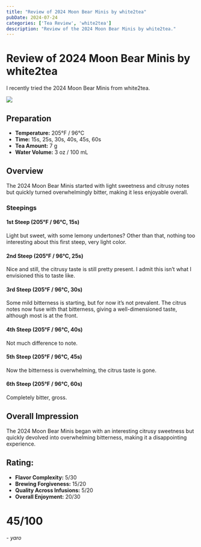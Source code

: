 ```yaml
---
title: "Review of 2024 Moon Bear Minis by white2tea"
pubDate: 2024-07-24
categories: ['Tea Review', 'white2tea']
description: "Review of the 2024 Moon Bear Minis by white2tea."
---
```


# Review of 2024 Moon Bear Minis by white2tea

I recently tried the 2024 Moon Bear Minis from white2tea.

![](image-13.png)

## Preparation

- **Temperature:** 205°F / 96°C
- **Time:** 15s, 25s, 30s, 40s, 45s, 60s
- **Tea Amount:** 7 g
- **Water Volume:** 3 oz / 100 mL

## Overview

The 2024 Moon Bear Minis started with light sweetness and citrusy notes but quickly turned overwhelmingly bitter, making it less enjoyable overall.

### Steepings

#### 1st Steep (205°F / 96°C, 15s)

Light but sweet, with some lemony undertones? Other than that, nothing too interesting about this first steep, very light color.

#### 2nd Steep (205°F / 96°C, 25s)

Nice and still, the citrusy taste is still pretty present. I admit this isn’t what I envisioned this to taste like.

#### 3rd Steep (205°F / 96°C, 30s)

Some mild bitterness is starting, but for now it’s not prevalent. The citrus notes now fuse with that bitterness, giving a well-dimensioned taste, although most is at the front.

#### 4th Steep (205°F / 96°C, 40s)

Not much difference to note.

#### 5th Steep (205°F / 96°C, 45s)

Now the bitterness is overwhelming, the citrus taste is gone.

#### 6th Steep (205°F / 96°C, 60s)

Completely bitter, gross.

## Overall Impression

The 2024 Moon Bear Minis began with an interesting citrusy sweetness but quickly devolved into overwhelming bitterness, making it a disappointing experience.

## Rating:

- **Flavor Complexity:** 5/30
- **Brewing Forgiveness:** 15/20
- **Quality Across Infusions:** 5/20
- **Overall Enjoyment:** 20/30

# 45/100

*- yaro*
